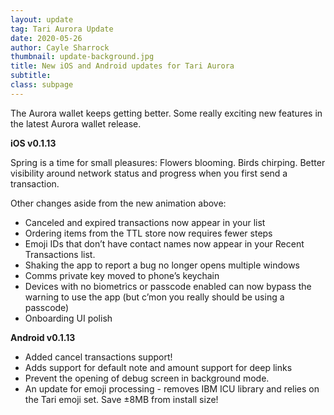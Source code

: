 ```yaml
---
layout: update
tag: Tari Aurora Update
date: 2020-05-26
author: Cayle Sharrock
thumbnail: update-background.jpg
title: New iOS and Android updates for Tari Aurora
subtitle: 
class: subpage
---
```


The Aurora wallet keeps getting better. Some really exciting new features in the latest Aurora wallet release. 

**iOS v0.1.13** 

Spring is a time for small pleasures: Flowers blooming. Birds chirping. Better visibility around network status and progress when you first send a transaction.

Other changes aside from the new animation above:

* Canceled and expired transactions now appear in your list
* Ordering items from the TTL store now requires fewer steps
* Emoji IDs that don’t have contact names now appear in your Recent Transactions list.
* Shaking the app to report a bug no longer opens multiple windows
* Comms private key moved to phone’s keychain
* Devices with no biometrics or passcode enabled can now bypass the warning to use the app (but c’mon you really should be using a passcode)
* Onboarding UI polish

**Android v0.1.13**

* Added cancel transactions support!
* Adds support for default note and amount support for deep links
* Prevent the opening of debug screen in background mode.
* An update for emoji processing - removes IBM ICU library and relies on the Tari emoji set. Save ±8MB from install size!
